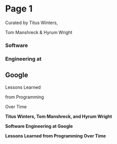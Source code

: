 # Page 1

Curated by Titus Winters,

Tom Manshreck & Hyrum Wright

### Software

### Engineering at

## Google

Lessons Learned

from Programming

Over Time

**Titus Winters, Tom Manshreck, and Hyrum Wright**

**Software Engineering at Google**

**Lessons Learned from Programming Over Time**
